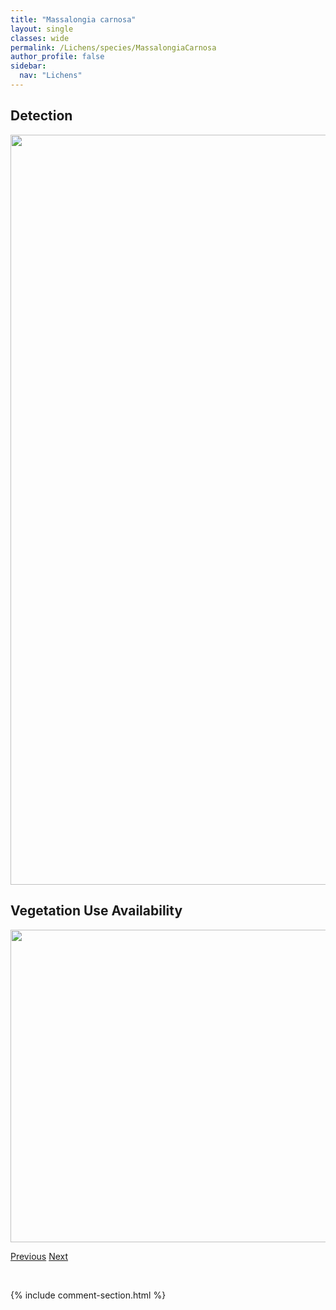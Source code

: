 ```yaml
---
title: "Massalongia carnosa"
layout: single
classes: wide
permalink: /Lichens/species/MassalongiaCarnosa
author_profile: false
sidebar:
  nav: "Lichens"
---
```


<h2>Detection</h2>

<a href="https://drive.google.com/uc?export=view&id=1qtAdo8RdzvQr8TbnhzBIAC8gCFYTWpiJ">
<img src="https://drive.google.com/uc?export=view&id=1qtAdo8RdzvQr8TbnhzBIAC8gCFYTWpiJ" height = "1200" width = "800">
</a>


<h2>Vegetation Use Availability</h2>

<a href="https://drive.google.com/uc?export=view&id=1rUJHeDNeOtOWro77gVF0_kZcn48rsJsa">
<img src="https://drive.google.com/uc?export=view&id=1rUJHeDNeOtOWro77gVF0_kZcn48rsJsa" height = "500" width = "1000">
</a>


<a href="/DevelopmentWebsite/Lichens/species/LobothalliaAlphoplaca" class="pagination--pager" title="Lobothallia alphoplaca">Previous</a> <a href="/DevelopmentWebsite/Lichens/species/MelaneliaDisjuncta" class="pagination--pager" title="Melanelia disjuncta">Next</a>

<p>&nbsp;</p>

{% include comment-section.html %}

